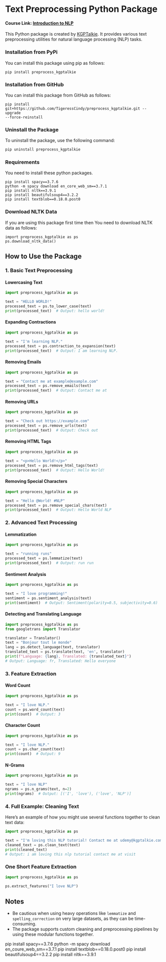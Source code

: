 # Text Preprocessing Python Package


#### Course Link: [Introduction to NLP](https://bit.ly/intro_nlp)

This Python package is created by [KGPTalkie](https://youtube.com/kgptalkie). It provides various text preprocessing utilities for natural language processing (NLP) tasks.

### Installation from PyPi
You can install this package using pip as follows:
```
pip install preprocess_kgptalkie
```

### Installation from GitHub
You can install this package from GitHub as follows:
```
pip install git+https://github.com/TigeressCindy/preprocess_kgptalkie.git --upgrade 
--force-reinstall
```

### Uninstall the Package

To uninstall the package, use the following command:

```bash
pip uninstall preprocess_kgptalkie
```

### Requirements
You need to install these python packages.
```
pip install spacy==3.7.6
python -m spacy download en_core_web_sm==3.7.1
pip install nltk==3.9.1
pip install beautifulsoup4==3.2.2
pip install textblob==0.18.0.post0
```

### Download NLTK Data
If you are using this package first time then You need to download NLTK data as follows:
```
import preprocess_kgptalkie as ps
ps.download_nltk_data()
```

## How to Use the Package

### 1. Basic Text Preprocessing

#### Lowercasing Text

```python
import preprocess_kgptalkie as ps

text = "HELLO WORLD!"
processed_text = ps.to_lower_case(text)
print(processed_text)  # Output: hello world!
```

#### Expanding Contractions

```python
import preprocess_kgptalkie as ps

text = "I'm learning NLP."
processed_text = ps.contraction_to_expansion(text)
print(processed_text)  # Output: I am learning NLP.
```

#### Removing Emails

```python
import preprocess_kgptalkie as ps

text = "Contact me at example@example.com"
processed_text = ps.remove_emails(text)
print(processed_text)  # Output: Contact me at 
```

#### Removing URLs

```python
import preprocess_kgptalkie as ps

text = "Check out https://example.com"
processed_text = ps.remove_urls(text)
print(processed_text)  # Output: Check out
```

#### Removing HTML Tags

```python
import preprocess_kgptalkie as ps

text = "<p>Hello World!</p>"
processed_text = ps.remove_html_tags(text)
print(processed_text)  # Output: Hello World!
```

#### Removing Special Characters

```python
import preprocess_kgptalkie as ps

text = "Hello @World! #NLP"
processed_text = ps.remove_special_chars(text)
print(processed_text)  # Output: Hello World NLP
```

### 2. Advanced Text Processing

#### Lemmatization

```python
import preprocess_kgptalkie as ps

text = "running runs"
processed_text = ps.lemmatize(text)
print(processed_text)  # Output: run run
```

#### Sentiment Analysis

```python
import preprocess_kgptalkie as ps

text = "I love programming!"
sentiment = ps.sentiment_analysis(text)
print(sentiment)  # Output: Sentiment(polarity=0.5, subjectivity=0.6)
```

#### Detecting and Translating Language

```python
import preprocess_kgptalkie as ps
from googletrans import Translator

translator = Translator()
text = "Bonjour tout le monde"
lang = ps.detect_language(text, translator)
translated_text = ps.translate(text, 'en', translator)
print(f"Language: {lang}, Translated: {translated_text}")
# Output: Language: fr, Translated: Hello everyone
```

### 3. Feature Extraction

#### Word Count

```python
import preprocess_kgptalkie as ps

text = "I love NLP."
count = ps.word_count(text)
print(count)  # Output: 3
```

#### Character Count

```python
import preprocess_kgptalkie as ps

text = "I love NLP."
count = ps.char_count(text)
print(count)  # Output: 9
```

#### N-Grams

```python
import preprocess_kgptalkie as ps

text = "I love NLP"
ngrams = ps.n_grams(text, n=2)
print(ngrams)  # Output: [('I', 'love'), ('love', 'NLP')]
```

### 4. Full Example: Cleaning Text

Here’s an example of how you might use several functions together to clean text data:

```python
import preprocess_kgptalkie as ps

text = "I'm loving this NLP tutorial! Contact me at udemy@kgptalkie.com. Visit https://kgptalkie.com."
cleaned_text = ps.clean_text(text)
print(cleaned_text)
# Output: i am loving this nlp tutorial contact me at visit
```

### One Short Feature Extraction
```python
import preprocess_kgptalkie as ps

ps.extract_features("I love NLP")
```

## Notes

- Be cautious when using heavy operations like `lemmatize` and `spelling_correction` on very large datasets, as they can be time-consuming.
- The package supports custom cleaning and preprocessing pipelines by using these modular functions together.

pip install spacy==3.7.6
python -m spacy download en_coure_web_sm==3.7.1
pip install textblob==0.18.0.post0
pip install beautifulsoup4==3.2.2
pip install nltk==3.9.1









